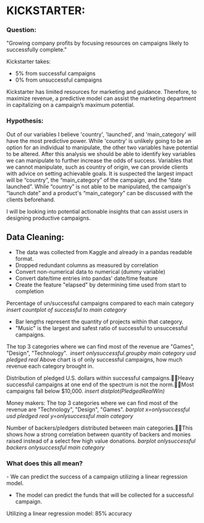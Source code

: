 

# KICKSTARTER:
### Question: 
"Growing company profits by focusing resources on campaigns likely to successfully complete."

Kickstarter takes:
 - 5% from successful campaigns
 - 0% from unsuccessful campaigns

Kickstarter has limited resources for marketing and guidance.  Therefore, to maximize revenue, a predictive model can assist the marketing department in capitalizing on a campaign’s maximum potential.


### Hypothesis: 
Out of our variables I believe 'country', 'launched', and 'main_category' will have the most predictive power. While 'country' is unlikely going to be an option for an individual to manipulate, the other two variables have potential to be altered.
After this analysis we should be able to identify key variables we can manipulate to further increase the odds of success.  Variables that we cannot manipulate, such as country of origin, we can provide clients with advice on setting achievable goals.  It is suspected the largest impact will be “country”, the “main_category” of the campaign, and the “date launched”.  While “country” is not able to be manipulated, the campaign's “launch date” and a product's “main_category” can be discussed with the clients beforehand.

I will be looking into potential actionable insights that can assist users in designing productive campaigns.


## Data Cleaning:
- The data was collected from Kaggle and already in a pandas readable format.
- Dropped redundant columns as measured by correlation
- Convert non-numerical data to numerical (dummy variable)
- Convert date/time entries into pandas' date/time feature
- Create the feature "elapsed" by determining time used from start to completion

Percentage of un/successful campaigns compared to each main category
*insert countplot of successful to main category*
- Bar lengths represent the quantity of projects within that category. 
- "Music" is the largest and safest ratio of successful to unsuccessful campaigns.



The top 3 categories where we can find most of the revenue are "Games", "Design", "Technology". 
*insert onlysuccessful.groupby main category usd pledged real*
Above chart is of only successful campaigns, how much revenue each category brought in.


Distribution of pledged U.S. dollars within successful campaigns.Heavy successful campaigns at one end of the spectrum is not the norm.Most campaigns fall below $10,000.
*insert distplot(PledgedRealWin)*


Money makers: The top 3 categories where we can find most of the revenue are "Technology", "Design", "Games".
*barplot x=onlysuccessful usd pledged real  y=onlysuccessful main category*

Number of backers/pledgers distributed between main categories.This shows how a strong correlation between quantity of backers and monies raised instead of a select few high value donations.
*barplot onlysuccessful backers onlysuccessful main category*


### What does this all mean?
- We can predict the success of a campaign utilizing a linear regression model.
- The model can predict the funds that will be collected for a successful campaign.

Utilizing a linear regression model: 85% accuracy
